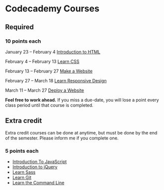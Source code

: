 # Codecademy Courses

## Required

### 10 points each

January 23 &ndash; February 4
[Introduction to HTML](https://www.codecademy.com/learn/learn-html)

February 4 &ndash; February 13
[Learn CSS](https://www.codecademy.com/learn/learn-css)

February 13 &ndash; February 27
[Make a Website](https://www.codecademy.com/learn/make-a-website)

February 27 &ndash; March 18
[Learn Responsive Design](https://www.codecademy.com/learn/learn-responsive-design)

March 11 &ndash; March 27
[Deploy a Website](https://www.codecademy.com/learn/deploy-a-website)

**Feel free to work ahead.** If you miss a due-date, you will lose a point every class period until that course is completed.


## Extra credit

Extra credit courses can be done at anytime, but must be done by the end of the semester. Please inform me if you complete one. 

### 5 points each

- [Introduction To JavaScript](https://www.codecademy.com/learn/introduction-to-javascript)
- [Introduction to jQuery](https://www.codecademy.com/learn/learn-jquery)
- [Learn Sass](https://www.codecademy.com/learn/learn-sass)
- [Learn Git](https://www.codecademy.com/learn/learn-git)
- [Learn the Command Line](https://www.codecademy.com/learn/learn-the-command-line)
